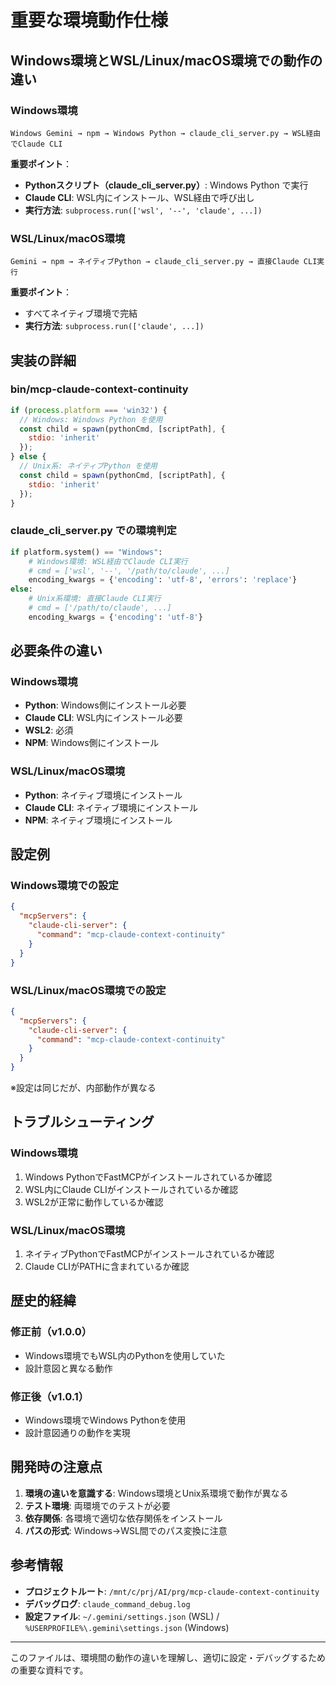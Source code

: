 # 重要な環境動作仕様

## Windows環境とWSL/Linux/macOS環境での動作の違い

### Windows環境
```
Windows Gemini → npm → Windows Python → claude_cli_server.py → WSL経由でClaude CLI
```

**重要ポイント**：
- **Pythonスクリプト（claude_cli_server.py）**: Windows Python で実行
- **Claude CLI**: WSL内にインストール、WSL経由で呼び出し
- **実行方法**: `subprocess.run(['wsl', '--', 'claude', ...])`

### WSL/Linux/macOS環境
```
Gemini → npm → ネイティブPython → claude_cli_server.py → 直接Claude CLI実行
```

**重要ポイント**：
- すべてネイティブ環境で完結
- **実行方法**: `subprocess.run(['claude', ...])`

## 実装の詳細

### bin/mcp-claude-context-continuity
```javascript
if (process.platform === 'win32') {
  // Windows: Windows Python を使用
  const child = spawn(pythonCmd, [scriptPath], {
    stdio: 'inherit'
  });
} else {
  // Unix系: ネイティブPython を使用
  const child = spawn(pythonCmd, [scriptPath], {
    stdio: 'inherit'
  });
}
```

### claude_cli_server.py での環境判定
```python
if platform.system() == "Windows":
    # Windows環境: WSL経由でClaude CLI実行
    # cmd = ['wsl', '--', '/path/to/claude', ...]
    encoding_kwargs = {'encoding': 'utf-8', 'errors': 'replace'}
else:
    # Unix系環境: 直接Claude CLI実行
    # cmd = ['/path/to/claude', ...]
    encoding_kwargs = {'encoding': 'utf-8'}
```

## 必要条件の違い

### Windows環境
- **Python**: Windows側にインストール必要
- **Claude CLI**: WSL内にインストール必要
- **WSL2**: 必須
- **NPM**: Windows側にインストール

### WSL/Linux/macOS環境
- **Python**: ネイティブ環境にインストール
- **Claude CLI**: ネイティブ環境にインストール
- **NPM**: ネイティブ環境にインストール

## 設定例

### Windows環境での設定
```json
{
  "mcpServers": {
    "claude-cli-server": {
      "command": "mcp-claude-context-continuity"
    }
  }
}
```

### WSL/Linux/macOS環境での設定
```json
{
  "mcpServers": {
    "claude-cli-server": {
      "command": "mcp-claude-context-continuity"
    }
  }
}
```

※設定は同じだが、内部動作が異なる

## トラブルシューティング

### Windows環境
1. Windows PythonでFastMCPがインストールされているか確認
2. WSL内にClaude CLIがインストールされているか確認
3. WSL2が正常に動作しているか確認

### WSL/Linux/macOS環境
1. ネイティブPythonでFastMCPがインストールされているか確認
2. Claude CLIがPATHに含まれているか確認

## 歴史的経緯

### 修正前（v1.0.0）
- Windows環境でもWSL内のPythonを使用していた
- 設計意図と異なる動作

### 修正後（v1.0.1）
- Windows環境でWindows Pythonを使用
- 設計意図通りの動作を実現

## 開発時の注意点

1. **環境の違いを意識する**: Windows環境とUnix系環境で動作が異なる
2. **テスト環境**: 両環境でのテストが必要
3. **依存関係**: 各環境で適切な依存関係をインストール
4. **パスの形式**: Windows→WSL間でのパス変換に注意

## 参考情報

- **プロジェクトルート**: `/mnt/c/prj/AI/prg/mcp-claude-context-continuity`
- **デバッグログ**: `claude_command_debug.log`
- **設定ファイル**: `~/.gemini/settings.json` (WSL) / `%USERPROFILE%\.gemini\settings.json` (Windows)

---

このファイルは、環境間の動作の違いを理解し、適切に設定・デバッグするための重要な資料です。